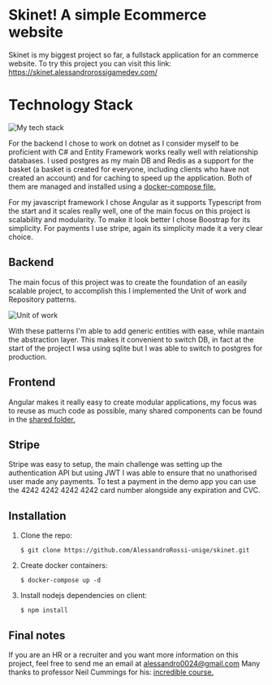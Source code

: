 # Skinet! A simple Ecommerce website
Skinet is my biggest project so far, a fullstack application for an commerce website.
To try this project you can visit this link: https://skinet.alessandrorossigamedev.com/


# Technology Stack
![My tech stack](https://i.imgur.com/0UsSggl.png)

For the backend I chose to work on dotnet as I consider myself to be proficient with C# and Entity Framework works really well with relationship databases.
I used postgres as my main DB and Redis as a support for the basket (a basket is created for everyone, including clients who have not created an account) and for caching to speed up the application. Both of them are managed and installed using a [docker-compose file.](https://github.com/AlessandroRossi-unige/skinet/blob/master/docker-compose.yml)

For my javascript framework I chose Angular as it supports Typescript from the start and it scales really well, one of the main focus on this project is scalability and modularity.
To make it look better I chose Boostrap for its simplicity. For payments I use stripe, again its simplicity made it a very clear choice.

## Backend

The main focus of this project was to create the foundation of an easily scalable project, to accomplish this I implemented the Unit of work and Repository patterns.

![Unit of work](https://www.asp.net/media/2578149/Windows-Live-Writer_8c4963ba1fa3_CE3B_Repository_pattern_diagram_1df790d3-bdf2-4c11-9098-946ddd9cd884.png)

With these patterns I'm able to add generic entities with ease, while mantain the abstraction layer. This makes it convenient to switch DB, in fact at the start of the project I wsa using sqlite but I was able to switch to postgres for production.

## Frontend

Angular makes it really easy to create modular applications, my focus was to reuse as much code as possible, many shared components can be found in the [shared folder.](https://github.com/AlessandroRossi-unige/skinet/tree/master/client/src/app/shared)

## Stripe

Stripe was easy to setup, the main challenge was setting up the authentication API but using JWT I was able to ensure that no unathorised user made any payments.
To test a payment in the demo app you can use the 4242 4242 4242 4242 card number alongside any expiration and CVC.

## Installation

 1. Clone the repo:
	```shell
	$ git clone https://github.com/AlessandroRossi-unige/skinet.git
 2. Create docker containers:
	```shell
	$ docker-compose up -d
 3. Install nodejs dependencies on client:
	  ```shell
	$ npm install
## Final notes

If you are an HR or a recruiter and you want more information on this project, feel free to send me an email at alessandro0024@gmail.com
Many thanks to professor Neil Cummings for his: [ incredible course.](https://www.udemy.com/course/learn-to-build-an-e-commerce-app-with-net-core-and-angular/)



